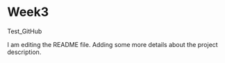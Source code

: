 # Week3
Test_GitHub



I am editing the README file. Adding some more details about the project description.



